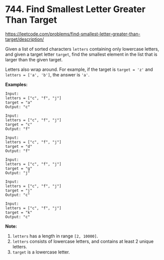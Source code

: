 # 744. Find Smallest Letter Greater Than Target

https://leetcode.com/problems/find-smallest-letter-greater-than-target/description/

Given a list of sorted characters `letters` containing only lowercase letters, and given a target letter `target`, find the smallest element in the list that is larger than the given target.

Letters also wrap around. For example, if the target is `target = 'z'` and `letters = ['a', 'b']`, the answer is `'a'`.

**Examples:**

```
Input:
letters = ["c", "f", "j"]
target = "a"
Output: "c"
```

```
Input:
letters = ["c", "f", "j"]
target = "c"
Output: "f"
```

```
Input:
letters = ["c", "f", "j"]
target = "d"
Output: "f"
```

```
Input:
letters = ["c", "f", "j"]
target = "g"
Output: "j"
```

```
Input:
letters = ["c", "f", "j"]
target = "j"
Output: "c"
```

```
Input:
letters = ["c", "f", "j"]
target = "k"
Output: "c"
```

**Note:**

1.  `letters` has a length in range `[2, 10000]`.
2.  `letters` consists of lowercase letters, and contains at least 2 unique letters.
3.  `target` is a lowercase letter.
